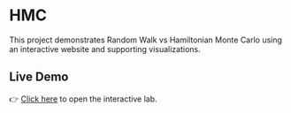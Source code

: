 # HMC

This project demonstrates Random Walk vs Hamiltonian Monte Carlo
using an interactive website and supporting visualizations.

## Live Demo
👉 [Click here](https://yaeliavni.github.io/Applied-Statistics/HMC.html) to open the interactive lab.



